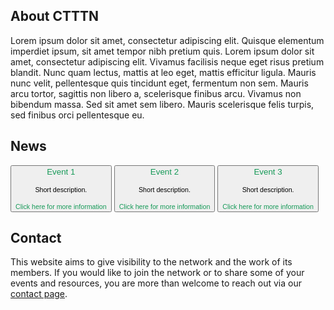 ## About CTTTN

Lorem ipsum dolor sit amet, consectetur adipiscing elit. Quisque elementum imperdiet ipsum, sit amet tempor nibh pretium quis. Lorem ipsum dolor sit amet, consectetur adipiscing elit. Vivamus facilisis neque eget risus pretium blandit. Nunc quam lectus, mattis at leo eget, mattis efficitur ligula. Mauris nunc velit, pellentesque quis tincidunt eget, fermentum non sem. Mauris arcu tortor, sagittis non libero a, scelerisque finibus arcu. Vivamus non bibendum massa. Sed sit amet sem libero. Mauris scelerisque felis turpis, sed finibus orci pellentesque eu.

## News

<a href="https://google.be" target="_blank"><button class="event">
  <span style="color:#159957;">
    Event 1
  </span><br/>&nbsp;<br/>
  <span style="font-size:.8em;">
    Short description.
  </span><br/>&nbsp;<br/>
  <span style="color:#159957;font-size:.8em;">Click here for more information</span>
</button></a>
<a href="https://google.be" target="_blank"><button class="event">
  <span style="color:#159957;">
    Event 2
  </span><br/>&nbsp;<br/>
  <span style="font-size:.8em;">
    Short description.
  </span><br/>&nbsp;<br/>
  <span style="color:#159957;font-size:.8em;">Click here for more information</span>
</button></a>
<a href="https://google.be" target="_blank"><button class="event">
  <span style="color:#159957;">
    Event 3
  </span><br/>&nbsp;<br/>
  <span style="font-size:.8em;">
    Short description.
  </span><br/>&nbsp;<br/>
  <span style="color:#159957;font-size:.8em;">Click here for more information</span>
</button></a>

## Contact

This website aims to give visibility to the network and the work of its members. If you would like to join the network or to share some of your events and resources, you are more than welcome to reach out via our <a href="contact.html" class="green">contact page</a>.
